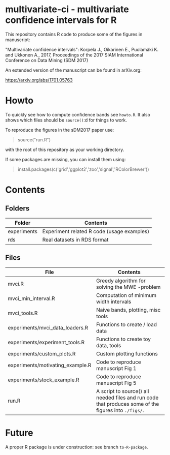 # multivariate-ci - multivariate confidence intervals for R

This repository contains R code to produce some of the figures in manuscript:

"Multivariate confidence intervals": Korpela J., Oikarinen E., Puolamäki K. and Ukkonen A., 2017, Proceedings of the 2017 SIAM International Conference on Data Mining (SDM 2017)

An extended version of the manuscript can be found in arXiv.org:

https://arxiv.org/abs/1701.05763

# Howto
To quickly see how to compute confidence bands see `howto.R`. It also shows which files should be `source()`:d for things to work.

To reproduce the figures in the sDM2017 paper use:
> source("run.R")

with the root of this repository as your working directory.

If some packages are missing, you can install them using:
> install.packages(c('grid','ggplot2','zoo','signal','RColorBrewer'))

# Contents

## Folders
Folder | Contents
------------ | -------------
experiments | Experiment related R code (usage examples)
rds | Real datasets in RDS format


## Files

File | Contents
------------ | -------------
mvci.R | Greedy algorithm for solving the MWE -problem
mvci_min_interval.R | Computation of minimum width intervals
mvci_tools.R | Naive bands, plotting, misc tools
experiments/mvci_data_loaders.R | Functions to create / load data
experiments/experiment_tools.R | Functions to create toy data, tools
experiments/custom_plots.R | Custom plotting functions
experiments/motivating_example.R | Code to reproduce manuscript Fig 1
experiments/stock_example.R | Code to reproduce manuscript Fig 5
run.R | A script to source() all needed files and run code that produces some of the figures into `./figs/`.

# Future
A proper R package is under construction: see branch `to-R-package`.
